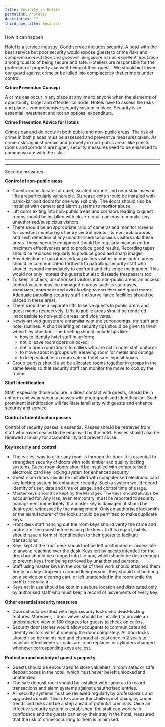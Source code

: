 ```yaml
---
title: Security in Hotels
permalink: /hotels/
description: ""
third_nav_title: Business
---
```

How it can happen

Hotel is a service industry. Good service includes security. A hotel with the best service but poor security would expose guests to crime risks and compromise reputation and goodwill. Singapore has an excellent reputation among tourists of being secure and safe. Hoteliers are responsible for the protection of property and well-being of their guests. We should not lower our guard against crime or be lulled into complacency that crime is under control.

**Crime Prevention Concept**

A crime can occur in any place at anytime to anyone when the elements of opportunity, target and offender coincide. Hotels have to assess the risks and place a comprehensive security system in place. Security is an essential investment and not an optional expenditure.

**Crime Prevention Advice for Hotels**

Crimes can and do occur in both public and non-public areas. The risk of crime in both places must be assessed and preventive measures taken. As crime risks against person and property in non-public areas like guests rooms and corridors are higher, security measures need to be enhanced to commensurate with the risks.

<hr><hr>

Security measures

**Control of non-public areas**

*   Guests rooms located at quiet, isolated corners and near staircases or lifts are particularly vulnerable. Staircase exits should be installed with panic-bar bolt doors for one way exit only. The doors should also be installed with camera and alarm systems to monitor abuse.
*   Lift doors exiting into non-public areas and corridors leading to guest rooms should be installed with close-circuit cameras to monitor any unauthorised/suspicious visitors.
*   There should be an appropriate ratio of cameras and monitor screens for constant monitoring of entry control points into non-public areas, and swift detection of any unauthorised/suspicious visitors into these areas. These security equipment should be regularly maintained for maximum effectiveness and to produce good results. Recording tapes should be replaced regularly to produce good and sharp images.
*   Any detection of unauthorised/suspicious visitors in non-public areas should be communicated forthwith to patrolling security staff who should respond immediately to confront and challenge the intruder. This would not only impress the guests but also dissuade trespassers too.
*   To keep in check, unauthorised visitors into non-public areas, an access control system must be managed in areas such as staircases, escalators, entrances and exits leading to corridors and guest rooms. Adequate patrolling security staff and surveillance facilities should be placed in these areas.
*   There should be a separate lifts to serve guests to public areas and guest rooms respectively. Lifts to public areas should be rendered inaccessible to non-public areas, and vice versa.
*   Newly-arrived guests are unfamiliar with the surroundings, the staff and hotel routines. A short briefing on security tips should be given to them when they check-in. The briefing should include tips like:
    *   how to identify hotel staff in uniform;
    *   not to leave room doors unlocked;
    *   not to open room doors to callers who are not in hotel staff uniform;
    *   to move about in groups while leaving room for meals and outings;
    *   to keep valuables in room safe or hotel safe deposit boxes.
*   Group tourists should also be allocated rooms together in groups in the same levels so that security staff can monitor the move to occupy the rooms.

**Staff Identification**

Staff, especially those who are in direct contact with guests, should be in uniform and wear security passes with photograph and identification. Such prominent identification will facilitate familiarity with guests and enhance security and service.

**Control of identification passes**

Control of security passes is essential. Passes should be retrieved from staff who haved ceased to be employed by the hotel. Passes should also be renewed annually for accountability and prevent abuse.

**Key security and control**

*   The easiest way to enter any room is through the door. It is essential to strengthen security of doors with solid timber and quality locking systems. Guest room doors should be installed with computerised electronic card key locking system for enhanced security.
*   Guest room doors should be installed with computerised electronic card key locking system for enhanced security. Such a system would record identity of user, date and time of usage, and control time of usage.
*   Master keys should be kept by the Manager. The keys should always be accounted for. Any loss, even temporary, must be reported to security management immediately. If a master key is damaged, it should be destroyed, witnessed by the management. Only an authorised locksmith or the manufacturer of the locks should be permitted to make duplicate keys.
*   Front desk staff handing out the room keys should verify the name and address of the guest before issuing the keys. In this regard, hotels should issue a form of identification to their guests to facilitate transactions.
*   Keys kept at the front desk should not be left unattended or accessible to anyone reaching over the desk. Keys left by guests intended for the drop box should be dropped into the box, which should be deep enough to prevent keys from being retrieved by unauthorised persons.
*   Staff using master keys in the course of their work should attached them firmly to a key strap worn around their person. They should not be hung on a service or cleaning cart, or left unattended in the room while the staff is cleaning it.
*   Keys not in use should be kept in a secure location and distributed only by authorised staff who must keep a record of movements of every key.

**Other essential security measures**

*   Doors should be fitted with high security locks with dead-locking features. Moreover, a door viewer should be installed to provide an unobstructed view of 180 degrees for guests to check on callers.
*   Security door latches would allow occupants to communicate and identify visitors without opening the door completely. All door locks should also be maintained and changed at least once in 2 years to maintain effectiveness. Locks are to be replaced or cylinders changed whenever corresponding keys are lost.

**Protection and custody of guest's property**

*   Guests should be encouraged to store valuables in room safes or safe deposit boxes in the hotel, which must never be left unlocked and unattended.
*   The safe deposit room should be installed with cameras to record transactions and alarm systems against unauthorised entries.
*   All security systems must be reviewed regularly by professionals and upgraded as well. This is to counter the challenge of changing crime trends and risks and be a step ahead of potential criminals. Once an effective security system is established, the staff can work with confidence and the guests can enjoy their stay in the hotel, reassured that the risk of crime occurring to them is minimised.